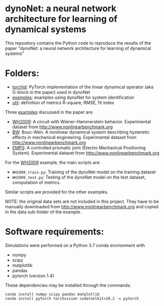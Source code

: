 # dynoNet: a neural network architecture for learning of dynamical systems 

This repository contains the Python code to reproduce the results of the paper "dynoNet: a neural network architecture for learning of dynamical systems"

# Folders:
* [torchid](torchid):  PyTorch implementation of the linear dynamical operator (aka G-block in the paper) used in dynoNet
* [examples](examples): examples using dynoNet for system identification 
* [util](util): definition of metrics R-square, RMSE, fit index 

Three [examples](examples) discussed in the paper are:

* [WH2009](examples/WH2009): A circuit with Wiener-Hammerstein behavior. Experimental dataset from http://www.nonlinearbenchmark.org
* [BW](examples/BW): Bouc-Wen. A nonlinear dynamical system describing hysteretic effects in mechanical engineering. Experimental dataset from http://www.nonlinearbenchmark.org
* [EMPS](examples/EMPS): A controlled prismatic joint (Electro Mechanical Positioning System). Experimental dataset from http://www.nonlinearbenchmark.org

For the [WH2009](examples/WH2009) example, the main scripts are:

 *  ``WH2009_train.py``: Training of the dynoNet model on the training dataset
 *  ``WH2009_test.py``: Testing of the dynoNet model on the test dataset, computation of metrics.
  
Similar scripts are provided for the other examples.

NOTE: the original data sets are not included in this project. They have to be manually downloaded from
http://www.nonlinearbenchmark.org and copied in the data sub-folder of the example.
# Software requirements:
Simulations were performed on a Python 3.7 conda environment with

 * numpy
 * scipy
 * matplotlib
 * pandas
 * pytorch (version 1.4)
 
These dependencies may be installed through the commands:

```
conda install numpy scipy pandas matplotlib
conda install pytorch torchvision cudatoolkit=10.2 -c pytorch
```
